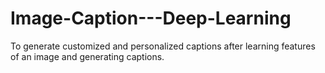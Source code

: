 # Image-Caption---Deep-Learning
To generate customized and personalized captions after learning features of an image and generating captions.
